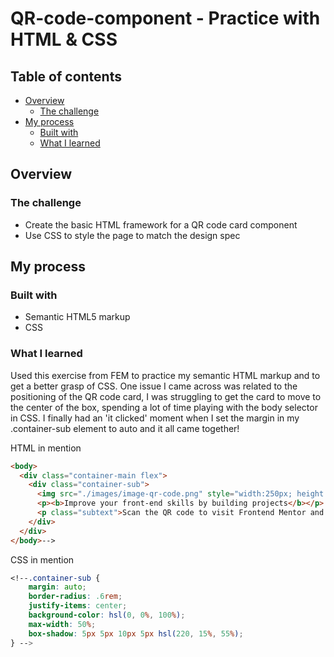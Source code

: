 # QR-code-component - Practice with HTML & CSS

## Table of contents

- [Overview](#overview)
  - [The challenge](#the-challenge)
- [My process](#my-process)
  - [Built with](#built-with)
  - [What I learned](#what-i-learned)

## Overview

### The challenge

- Create the basic HTML framework for a QR code card component 
- Use CSS to style the page to match the design spec

## My process

### Built with

- Semantic HTML5 markup
- CSS

### What I learned

Used this exercise from FEM to practice my semantic HTML markup and to get a better grasp of CSS. One issue I came across was related to the positioning of the QR code card, I was struggling to get the card to move to the center of the box, spending a lot of time playing with the body selector in CSS. I finally had an 'it clicked' moment when I set the margin in my .container-sub element to auto and it all came together! 

HTML in mention
```html
<body>
  <div class="container-main flex">
    <div class="container-sub">
      <img src="./images/image-qr-code.png" style="width:250px; height:250px;" alt="">
      <p><b>Improve your front-end skills by building projects</b></p>
      <p class="subtext">Scan the QR code to visit Frontend Mentor and take your coding skills to the next level</p>  
    </div>
  </div>
</body>-->
```

CSS in mention
```css
<!--.container-sub {
    margin: auto;
    border-radius: .6rem;
    justify-items: center;
    background-color: hsl(0, 0%, 100%);
    max-width: 50%;
    box-shadow: 5px 5px 10px 5px hsl(220, 15%, 55%);
} -->
```
